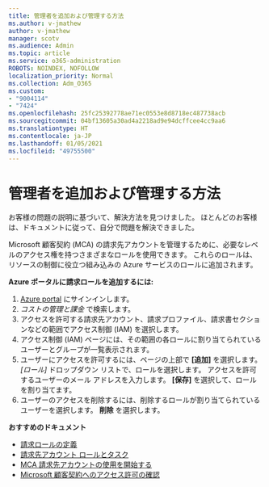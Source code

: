 ```yaml
---
title: 管理者を追加および管理する方法
ms.author: v-jmathew
author: v-jmathew
manager: scotv
ms.audience: Admin
ms.topic: article
ms.service: o365-administration
ROBOTS: NOINDEX, NOFOLLOW
localization_priority: Normal
ms.collection: Adm_O365
ms.custom:
- "9004114"
- "7424"
ms.openlocfilehash: 25fc25392778ae71ec0553e8d8718ec487738acb
ms.sourcegitcommit: 04bf13605a30ad4a2218ad9e94dcffcee4cc9aa6
ms.translationtype: HT
ms.contentlocale: ja-JP
ms.lasthandoff: 01/05/2021
ms.locfileid: "49755500"
---
```

# <a name="how-to-add-and-manage-admins"></a>管理者を追加および管理する方法

お客様の問題の説明に基づいて、解決方法を見つけました。 ほとんどのお客様は、ドキュメントに従って、自分で問題を解決できました。

Microsoft 顧客契約 (MCA) の請求先アカウントを管理するために、必要なレベルのアクセス権を持つさまざまなロールを使用できます。 これらのロールは、リソースの制御に役立つ組み込みの Azure サービスのロールに追加されます。

**Azure ポータルに請求ロールを追加するには:**

1. [Azure portal](https://portal.azure.com/) にサインインします。
2. *コストの管理と課金* で検索します。
3. アクセスを許可する請求先アカウント、請求プロファイル、請求書セクションなどの範囲でアクセス制御 (IAM) を選択します。
4. アクセス制御 (IAM) ページには、その範囲の各ロールに割り当てられているユーザーとグループが一覧表示されます。
5. ユーザーにアクセスを許可するには、ページの上部で **[追加]** を選択します。 *[ロール]* ドロップダウン リストで、ロールを選択します。 アクセスを許可するユーザーのメール アドレスを入力します。 **[保存]** を選択して、ロールを割り当てます。
6. ユーザーのアクセスを削除するには、削除するロールが割り当てられているユーザーを選択します。 **削除** を選択します。

**おすすめのドキュメント**

- [請求ロールの定義](https://docs.microsoft.com/azure/cost-management-billing/manage/understand-mca-roles)
- [請求先アカウント ロールとタスク](https://docs.microsoft.com/azure/cost-management-billing/manage/understand-mca-roles#billing-account-roles-and-tasks)
- [MCA 請求先アカウントの使用を開始する](https://docs.microsoft.com/azure/cost-management-billing/understand/mca-overview)
- [Microsoft 顧客契約へのアクセス許可の確認](https://docs.microsoft.com/azure/cost-management-billing/manage/change-credit-card?WT.mc_id=Portal-Microsoft_Azure_Support%22%20%5Cl%20%22manage-credit-cards-for-a-microsoft-customer-agreement%22%20%5Ct%20%22_blank#check-the-type-of-your-account)
